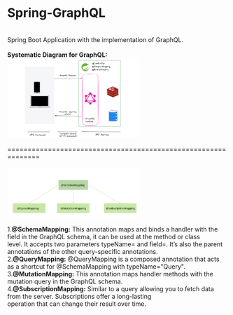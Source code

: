 # Spring-GraphQL<br/>
<br/>
Spring Boot Application with the implementation of GraphQL.
<br/>
<br/>
<b>Systematic Diagram for GraphQL:</b>
<img src="images/GraphQL_spring-1-1536x922.png" width="60%" height="50%" >


==============================================================
<br/>
<br/>
<img src="images/graphql.png" width="60%" height="50%">
<br/>
<br/>
1.<b>@SchemaMapping:</b> This annotation maps and binds a handler with the field in the GraphQL schema, it can be used at the method or class</br> level.
It accepts two parameters typeName= and field=. It’s also the parent annotations of the other query-specific annotations.</br>
2.<b>@QueryMapping:</b> @QueryMapping is a composed annotation that acts as a shortcut for @SchemaMapping with typeName="Query".</br>
3.<b>@MutationMapping:</b> This annotation maps handler methods with the mutation query in the GraphQL schema.<br/>
4.<b>@SubscriptionMapping:</b> Similar to a query allowing you to fetch data from the server. Subscriptions offer a long-lasting</br>
operation that can change their result over time.


